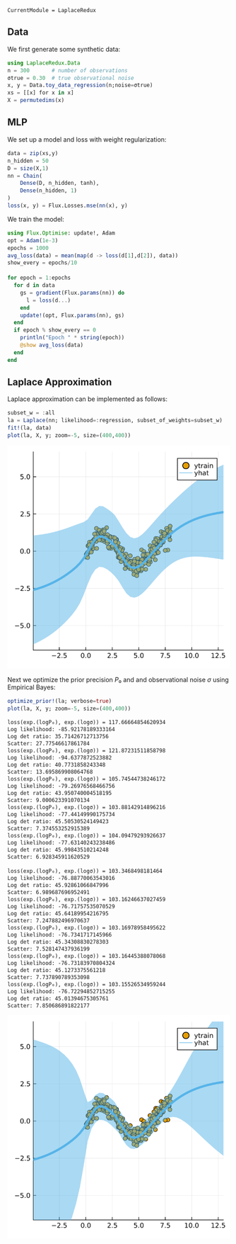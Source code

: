 
``` @meta
CurrentModule = LaplaceRedux
```

## Data

We first generate some synthetic data:

``` julia
using LaplaceRedux.Data
n = 300       # number of observations
σtrue = 0.30  # true observational noise
x, y = Data.toy_data_regression(n;noise=σtrue)
xs = [[x] for x in x]
X = permutedims(x)
```

## MLP

We set up a model and loss with weight regularization:

``` julia
data = zip(xs,y)
n_hidden = 50
D = size(X,1)
nn = Chain(
    Dense(D, n_hidden, tanh),
    Dense(n_hidden, 1)
)  
loss(x, y) = Flux.Losses.mse(nn(x), y)
```

We train the model:

``` julia
using Flux.Optimise: update!, Adam
opt = Adam(1e-3)
epochs = 1000
avg_loss(data) = mean(map(d -> loss(d[1],d[2]), data))
show_every = epochs/10

for epoch = 1:epochs
  for d in data
    gs = gradient(Flux.params(nn)) do
      l = loss(d...)
    end
    update!(opt, Flux.params(nn), gs)
  end
  if epoch % show_every == 0
    println("Epoch " * string(epoch))
    @show avg_loss(data)
  end
end
```

## Laplace Approximation

Laplace approximation can be implemented as follows:

``` julia
subset_w = :all
la = Laplace(nn; likelihood=:regression, subset_of_weights=subset_w)
fit!(la, data)
plot(la, X, y; zoom=-5, size=(400,400))
```

![](regression_files/figure-commonmark/cell-6-output-1.svg)

Next we optimize the prior precision *P*₀ and and observational noise *σ* using Empirical Bayes:

``` julia
optimize_prior!(la; verbose=true)
plot(la, X, y; zoom=-5, size=(400,400))
```

    loss(exp.(logP₀), exp.(logσ)) = 117.66664854620934
    Log likelihood: -85.92178189333164
    Log det ratio: 35.71426712713756
    Scatter: 27.77546617861784
    loss(exp.(logP₀), exp.(logσ)) = 121.87231511858798
    Log likelihood: -94.6377872523882
    Log det ratio: 40.7731858243348
    Scatter: 13.695869908064768
    loss(exp.(logP₀), exp.(logσ)) = 105.74544738246172
    Log likelihood: -79.26976568466756
    Log det ratio: 43.950740004518195
    Scatter: 9.000623391070134
    loss(exp.(logP₀), exp.(logσ)) = 103.88142914896216
    Log likelihood: -77.44149990175734
    Log det ratio: 45.50530524149423
    Scatter: 7.374553252915389
    loss(exp.(logP₀), exp.(logσ)) = 104.09479293926637
    Log likelihood: -77.63140243238486
    Log det ratio: 45.99843510214248
    Scatter: 6.928345911620529

    loss(exp.(logP₀), exp.(logσ)) = 103.3468498181464
    Log likelihood: -76.88770063543016
    Log det ratio: 45.92861066847996
    Scatter: 6.989687696952491
    loss(exp.(logP₀), exp.(logσ)) = 103.16246637027459
    Log likelihood: -76.71757535070529
    Log det ratio: 45.64189954216795
    Scatter: 7.247882496970637
    loss(exp.(logP₀), exp.(logσ)) = 103.16978958495622
    Log likelihood: -76.7341717145966
    Log det ratio: 45.34308830278303
    Scatter: 7.528147437936199
    loss(exp.(logP₀), exp.(logσ)) = 103.16445388078068
    Log likelihood: -76.73183970804324
    Log det ratio: 45.1273375561218
    Scatter: 7.737890789353098
    loss(exp.(logP₀), exp.(logσ)) = 103.15526534959244
    Log likelihood: -76.72294852715255
    Log det ratio: 45.01394675305761
    Scatter: 7.850686891822177

![](regression_files/figure-commonmark/cell-7-output-3.svg)
